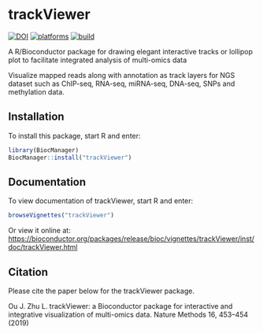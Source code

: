 # trackViewer

[![DOI](https://img.shields.io/badge/DOI-10.1038%2Fs41592--019--0430--y-brightgreen.svg)](https://doi.org/10.1038/s41592-019-0430-y)
[![platforms](http://bioconductor.org/shields/availability/devel/trackViewer.svg)](http://bioconductor.org/packages/devel/bioc/html/trackViewer.html)
[![build](http://bioconductor.org/shields/build/devel/bioc/trackViewer.svg)](http://bioconductor.org/packages/devel/bioc/html/trackViewer.html)

A R/Bioconductor package for drawing elegant interactive tracks or lollipop plot to facilitate integrated analysis of multi-omics data

Visualize mapped reads along with annotation as track layers for NGS dataset 
  such as ChIP-seq, RNA-seq, miRNA-seq, DNA-seq, SNPs and methylation data.

## Installation

To install this package, start R and enter:

```r
library(BiocManager)
BiocManager::install("trackViewer")
```

## Documentation

To view documentation of trackViewer, start R and enter:
```r
browseVignettes("trackViewer")
```

Or view it online at:
https://bioconductor.org/packages/release/bioc/vignettes/trackViewer/inst/doc/trackViewer.html

## Citation

Please cite the paper below for the trackViewer package.

  Ou J. Zhu L. trackViewer: a Bioconductor package for interactive and
  integrative visualization of multi-omics data. Nature Methods 16, 453–454
  (2019)
  
